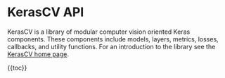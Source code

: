 # KerasCV API

KerasCV is a library of modular computer vision oriented Keras components.
These components include models, layers, metrics, losses, callbacks, and utility
functions. For an introduction to the library see the
[KerasCV home page](/keras_cv).

{{toc}}
